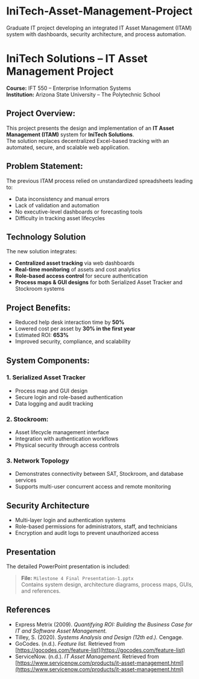 # IniTech-Asset-Management-Project
Graduate IT project developing an integrated IT Asset Management (ITAM) system with dashboards, security architecture, and process automation.
# IniTech Solutions – IT Asset Management Project

**Course:** IFT 550 – Enterprise Information Systems  
**Institution:** Arizona State University – The Polytechnic School  

## Project Overview:
This project presents the design and implementation of an **IT Asset Management (ITAM)** system for **IniTech Solutions**.  
The solution replaces decentralized Excel-based tracking with an automated, secure, and scalable web application.

## Problem Statement:
The previous ITAM process relied on unstandardized spreadsheets leading to:
- Data inconsistency and manual errors  
- Lack of validation and automation  
- No executive-level dashboards or forecasting tools  
- Difficulty in tracking asset lifecycles  


## Technology Solution
The new solution integrates:
- **Centralized asset tracking** via web dashboards  
- **Real-time monitoring** of assets and cost analytics  
- **Role-based access control** for secure authentication  
- **Process maps & GUI designs** for both Serialized Asset Tracker and Stockroom systems  

## Project Benefits:
- Reduced help desk interaction time by **50%**  
- Lowered cost per asset by **30% in the first year**  
- Estimated ROI: **653%**  
- Improved security, compliance, and scalability  


## System Components:
### 1. Serialized Asset Tracker
- Process map and GUI design  
- Secure login and role-based authentication  
- Data logging and audit tracking  

### 2. Stockroom:
- Asset lifecycle management interface  
- Integration with authentication workflows  
- Physical security through access controls  

### 3. Network Topology
- Demonstrates connectivity between SAT, Stockroom, and database services  
- Supports multi-user concurrent access and remote monitoring  


## Security Architecture
- Multi-layer login and authentication systems  
- Role-based permissions for administrators, staff, and technicians  
- Encryption and audit logs to prevent unauthorized access  

## Presentation
The detailed PowerPoint presentation is included:
> **File:** `Milestone 4 Final Presentation-1.pptx`  
> Contains system design, architecture diagrams, process maps, GUIs, and references.

##  References
- Express Metrix (2009). *Quantifying ROI: Building the Business Case for IT and Software Asset Management.*  
- Tilley, S. (2020). *Systems Analysis and Design (12th ed.).* Cengage.  
- GoCodes. (n.d.). *Feature list.* Retrieved from [https://gocodes.com/feature-list](https://gocodes.com/feature-list)  
- ServiceNow. (n.d.). *IT Asset Management.* Retrieved from [https://www.servicenow.com/products/it-asset-management.html](https://www.servicenow.com/products/it-asset-management.html)

